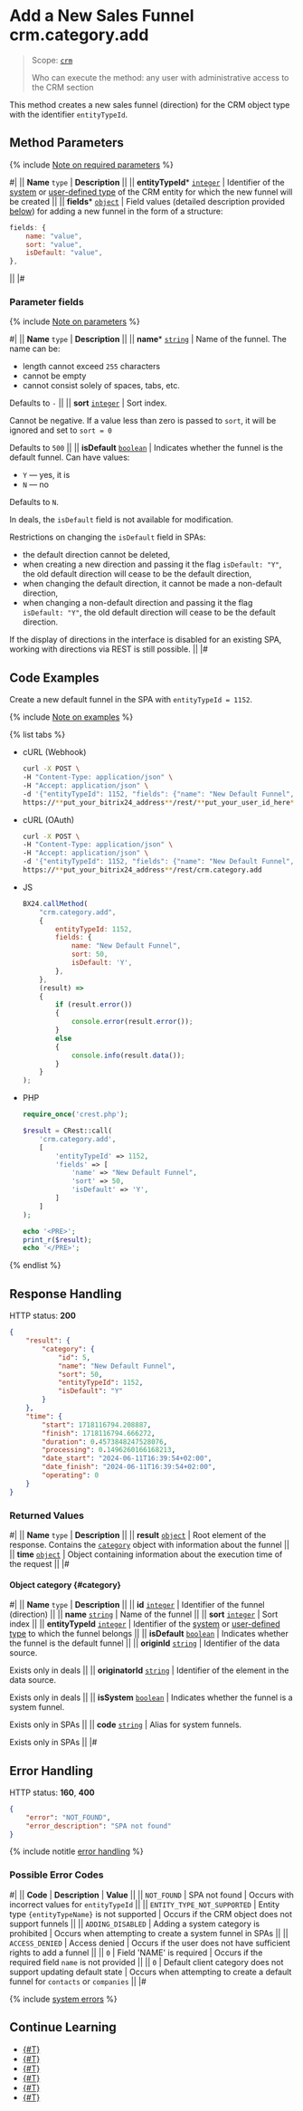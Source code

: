 # Add a New Sales Funnel crm.category.add

> Scope: [`crm`](../../../scopes/permissions.md)
>
> Who can execute the method: any user with administrative access to the CRM section

This method creates a new sales funnel (direction) for the CRM object type with the identifier `entityTypeId`.

## Method Parameters

{% include [Note on required parameters](../../../../_includes/required.md) %}

#|
|| **Name**
`type` | **Description** ||
|| **entityTypeId*** 
[`integer`][1] | Identifier of the [system](../../index.md) or [user-defined type](../user-defined-object-types/index.md) of the CRM entity for which the new funnel will be created ||
|| **fields***
[`object`][1]  | Field values (detailed description provided [below](#parametr-fields)) for adding a new funnel in the form of a structure:

```js
fields: {
    name: "value",
    sort: "value",
    isDefault: "value",
},
```

 ||
|#

### Parameter fields

{% include [Note on parameters](../../../../_includes/required.md) %}

#|
|| **Name**
`type` | **Description** ||
|| **name***
[`string`][1] | Name of the funnel. The name can be:
- length cannot exceed `255` characters
- cannot be empty
- cannot consist solely of spaces, tabs, etc.

Defaults to `-` ||
|| **sort**
[`integer`][1] | Sort index. 

Cannot be negative. If a value less than zero is passed to `sort`, it will be ignored and set to `sort = 0`

Defaults to `500` || 
|| **isDefault**
[`boolean`][1] | Indicates whether the funnel is the default funnel. Can have values:
- `Y` — yes, it is
- `N` — no

Defaults to `N`.

In deals, the `isDefault` field is not available for modification. 

Restrictions on changing the `isDefault` field in SPAs:
- the default direction cannot be deleted,
- when creating a new direction and passing it the flag `isDefault: "Y"`, the old default direction will cease to be the default direction,
- when changing the default direction, it cannot be made a non-default direction,
- when changing a non-default direction and passing it the flag `isDefault: "Y"`, the old default direction will cease to be the default direction.

If the display of directions in the interface is disabled for an existing SPA, working with directions via REST is still possible.
||
|#

## Code Examples

Create a new default funnel in the SPA with `entityTypeId = 1152`.

{% include [Note on examples](../../../../_includes/examples.md) %}

{% list tabs %}

- cURL (Webhook)

    ```bash
    curl -X POST \
    -H "Content-Type: application/json" \
    -H "Accept: application/json" \
    -d '{"entityTypeId": 1152, "fields": {"name": "New Default Funnel", "sort": 50, "isDefault": "Y"}}' \
    https://**put_your_bitrix24_address**/rest/**put_your_user_id_here**/**put_your_webhook_here**/crm.category.add
    ```

- cURL (OAuth)

    ```bash
    curl -X POST \
    -H "Content-Type: application/json" \
    -H "Accept: application/json" \
    -d '{"entityTypeId": 1152, "fields": {"name": "New Default Funnel", "sort": 50, "isDefault": "Y"}, "auth": "**put_access_token_here**"}' \
    https://**put_your_bitrix24_address**/rest/crm.category.add
    ```

- JS

	```js
    BX24.callMethod(
        "crm.category.add",
        {
            entityTypeId: 1152,
            fields: {
                name: "New Default Funnel",
                sort: 50,
                isDefault: 'Y',
            },
        },
        (result) => 
        {
            if (result.error())
            {
                console.error(result.error());
            }
            else
            {
                console.info(result.data());
            }
        }
    );
	```

- PHP

    ```php
    require_once('crest.php');

    $result = CRest::call(
        'crm.category.add',
        [
            'entityTypeId' => 1152,
            'fields' => [
                'name' => "New Default Funnel",
                'sort' => 50,
                'isDefault' => 'Y',
            ]
        ]
    );

    echo '<PRE>';
    print_r($result);
    echo '</PRE>';
    ```

{% endlist %}

## Response Handling

HTTP status: **200**

```json
{
    "result": {
        "category": {
            "id": 5,
            "name": "New Default Funnel",
            "sort": 50,
            "entityTypeId": 1152,
            "isDefault": "Y"
        }
    },
    "time": {
        "start": 1718116794.208887,
        "finish": 1718116794.666272,
        "duration": 0.4573848247528076,
        "processing": 0.1496260166168213,
        "date_start": "2024-06-11T16:39:54+02:00",
        "date_finish": "2024-06-11T16:39:54+02:00",
        "operating": 0
    }
}
```

### Returned Values
#|
|| **Name**
`type` | **Description** ||
|| **result**
[`object`][1] | Root element of the response. Contains the [`category`](#category) object with information about the funnel ||
|| **time**
[`object`][1] | Object containing information about the execution time of the request  ||
|#

#### Object category {#category}

#| 
|| **Name**
`type` | **Description** ||
|| **id**
[`integer`][1] | Identifier of the funnel (direction) ||
|| **name**
[`string`][1] | Name of the funnel ||
|| **sort**
[`integer`][1] | Sort index ||
|| **entityTypeId**
[`integer`][1] | Identifier of the [system](../../index.md) or [user-defined type](../user-defined-object-types/index.md) to which the funnel belongs ||
|| **isDefault**
[`boolean`][1] | Indicates whether the funnel is the default funnel ||
|| **originId**
[`string`][1] | Identifier of the data source.

Exists only in deals ||
|| **originatorId**
[`string`][1] | Identifier of the element in the data source.

Exists only in deals ||
|| **isSystem** 
[`boolean`][1] | Indicates whether the funnel is a system funnel.

Exists only in SPAs ||
|| **code**
[`string`][1] | Alias for system funnels.

Exists only in SPAs ||
|#

## Error Handling

HTTP status: **160**, **400**

```json
{
    "error": "NOT_FOUND", 
    "error_description": "SPA not found"
}
```

{% include notitle [error handling](../../../../_includes/error-info.md) %}

### Possible Error Codes

#|
|| **Code** | **Description** | **Value** ||
|| `NOT_FOUND` | SPA not found | Occurs with incorrect values for `entityTypeId` ||
|| `ENTITY_TYPE_NOT_SUPPORTED` | Entity type `{entityTypeName}` is not supported | Occurs if the CRM object does not support funnels ||
|| `ADDING_DISABLED` | Adding a system category is prohibited | Occurs when attempting to create a system funnel in SPAs ||
|| `ACCESS_DENIED` | Access denied | Occurs if the user does not have sufficient rights to add a funnel ||
|| `0` | Field 'NAME' is required | Occurs if the required field `name` is not provided ||
|| `0` | Default client category does not support updating default state | Occurs when attempting to create a default funnel for `contacts` or `companies` ||
|#

{% include [system errors](../../../../_includes/system-errors.md) %}

## Continue Learning 

- [{#T}](./crm-category-update.md)
- [{#T}](./crm-category-get.md)
- [{#T}](./crm-category-list.md)
- [{#T}](./crm-category-delete.md)
- [{#T}](./crm-category-fields.md)
- [{#T}](../../../../tutorials/crm/how-to-add-crm-objects/how-to-add-category-to-spa.md)

[1]: ../../../data-types.md